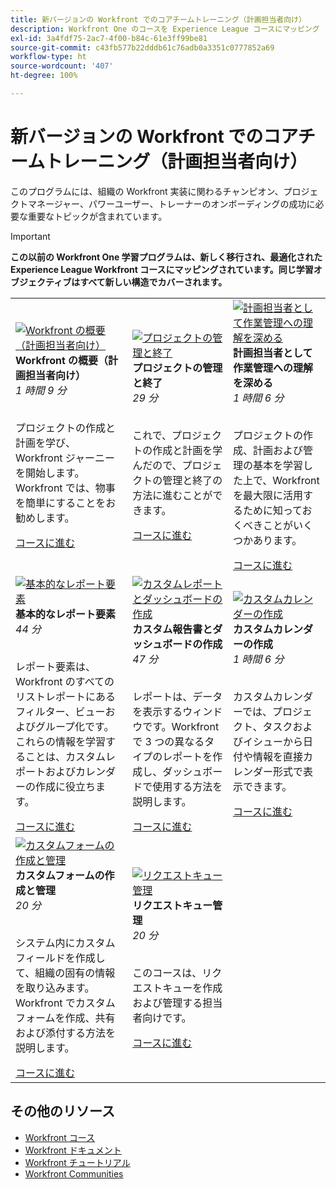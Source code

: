 ```yaml
---
title: 新バージョンの Workfront でのコアチームトレーニング（計画担当者向け）
description: Workfront One のコースを Experience League コースにマッピング
exl-id: 3a4fdf75-2ac7-4f00-b84c-61e3ff99be81
source-git-commit: c43fb577b22dddb61c76adb0a3351c0777852a69
workflow-type: ht
source-wordcount: '407'
ht-degree: 100%

---
```


# 新バージョンの Workfront でのコアチームトレーニング（計画担当者向け）

このプログラムには、組織の Workfront 実装に関わるチャンピオン、プロジェクトマネージャー、パワーユーザー、トレーナーのオンボーディングの成功に必要な重要なトピックが含まれています。

>[!IMPORTANT]
>
>**この以前の Workfront One 学習プログラムは、新しく移行され、最適化された Experience League Workfront コースにマッピングされています。同じ学習オブジェクティブはすべて新しい構造でカバーされます。**

<table>
  <tr>
   <td>
      <a href="https://experienceleague.adobe.com/?recommended=Workfront-U-1-2022.1.planners">
      <img alt="Workfront の概要（計画担当者向け）" src="https://cdn.experienceleague.adobe.com/thumb/get-started-with-workfront-for-planners.png"/>
      </a>
      <div>
         <strong>Workfront の概要（計画担当者向け）</strong></a>
 <br/><em>1 時間 9 分</em>
      </div>
      <p>
        <br/>
 プロジェクトの作成と計画を学び、Workfront ジャーニーを開始します。Workfront では、物事を簡単にすることをお勧めします。
      </p>
      <a  rel="noreferrer" target="_blank" href="https://experienceleague.adobe.com/?recommended=Workfront-U-1-2022.1.planners" class="spectrum-Button spectrum-Button--primary spectrum-Button--sizeM">
 <span class="spectrum-Button-label has-no-wrap has-text-weight-bold">コースに進む</span>
 </a>
   </td>   
   <td>
      <a href="https://experienceleague.adobe.com/?recommended=Workfront-U-1-2022.2.planners">
      <img alt="プロジェクトの管理と終了" src="https://cdn.experienceleague.adobe.com/thumb/manage-and-close-a-project.png"/>
      </a>
      <div>
         <strong>プロジェクトの管理と終了</strong></a>
 <br/><em>29 分</em>
      </div>
      <p>
        <br/>
 これで、プロジェクトの作成と計画を学んだので、プロジェクトの管理と終了の方法に進むことができます。
      </p>
      <a  rel="noreferrer" target="_blank" href="https://experienceleague.adobe.com/?recommended=Workfront-U-1-2022.2.planners" class="spectrum-Button spectrum-Button--primary spectrum-Button--sizeM">
 <span class="spectrum-Button-label has-no-wrap has-text-weight-bold">コースに進む</span>
 </a>
   </td>
    <td>
      <a href="https://experienceleague.adobe.com/?recommended=Workfront-U-1-2022.3.planners">
      <img alt="計画担当者として作業管理への理解を深める" src="https://cdn.experienceleague.adobe.com/thumb/create-a-custom-calendar.png"/>
      </a>
      <div>
         <strong>計画担当者として作業管理への理解を深める</strong></a>
 <br/><em>1 時間 6 分</em>
      </div>
      <p>
        <br/>
 プロジェクトの作成、計画および管理の基本を学習した上で、Workfront を最大限に活用するために知っておくべきことがいくつかあります。
      </p>
      <a  rel="noreferrer" target="_blank" href="https://experienceleague.adobe.com/?recommended=Workfront-U-1-2022.3.planners" class="spectrum-Button spectrum-Button--primary spectrum-Button--sizeM">
 <span class="spectrum-Button-label has-no-wrap has-text-weight-bold">コースに進む</span>
 </a>
   </td>
  </tr>
  <tr>
   <td>
      <a href="https://experienceleague.adobe.com/?recommended=Workfront-U-1-2022.1.reporting">
      <img alt="基本的なレポート要素" src="https://cdn.experienceleague.adobe.com/thumb/basic-reporting-elements.png"/>
      </a>
      <div>
         <strong>基本的なレポート要素</strong></a>
 <br/><em>44 分</em>
      </div>
      <p>
        <br/>
 レポート要素は、Workfront のすべてのリストレポートにあるフィルター、ビューおよびグループ化です。これらの情報を学習することは、カスタムレポートおよびカレンダーの作成に役立ちます。
      </p>
      <a  rel="noreferrer" target="_blank" href="https://experienceleague.adobe.com/?recommended=Workfront-U-1-2022.1.reporting" class="spectrum-Button spectrum-Button--primary spectrum-Button--sizeM">
 <span class="spectrum-Button-label has-no-wrap has-text-weight-bold">コースに進む</span>
 </a>
   </td>   
   <td>
      <a href="https://experienceleague.adobe.com/?recommended=Workfront-U-1-2022.3.reporting">
      <img alt="カスタムレポートとダッシュボードの作成" src="https://cdn.experienceleague.adobe.com/thumb/basic-reporting-elements.png"/>
      </a>
      <div>
         <strong>カスタム報告書とダッシュボードの作成</strong></a>
 <br/><em>47 分</em>
      </div>
      <p>
        <br/>
 レポートは、データを表示するウィンドウです。Workfront で 3 つの異なるタイプのレポートを作成し、ダッシュボードで使用する方法を説明します。
      </p>
      <a  rel="noreferrer" target="_blank" href="https://experienceleague.adobe.com/?recommended=Workfront-U-1-2022.3.reporting" class="spectrum-Button spectrum-Button--primary spectrum-Button--sizeM">
 <span class="spectrum-Button-label has-no-wrap has-text-weight-bold">コースに進む</span>
 </a>
   </td>
    <td>
      <a href="https://experienceleague.adobe.com/?recommended=Workfront-U-1-2022.4.reporting">
      <img alt="カスタムカレンダーの作成" src="https://cdn.experienceleague.adobe.com/thumb/create-a-custom-calendar.png"/>
      </a>
      <div>
         <strong>カスタムカレンダーの作成</strong></a>
 <br/><em>1 時間 6 分</em>
      </div>
      <p>
        <br/>
 カスタムカレンダーでは、プロジェクト、タスクおよびイシューから日付や情報を直接カレンダー形式で表示できます。
      </p>
      <a  rel="noreferrer" target="_blank" href="https://experienceleague.adobe.com/?recommended=Workfront-U-1-2022.4.reporting" class="spectrum-Button spectrum-Button--primary spectrum-Button--sizeM">
 <span class="spectrum-Button-label has-no-wrap has-text-weight-bold">コースに進む</span>
 </a>
   </td>
  </tr>
  <tr>
   <td>
      <a href="https://experienceleague.adobe.com/?recommended=Workfront-A-1-2022.1.customforms">
      <img alt="カスタムフォームの作成と管理" src="https://cdn.experienceleague.adobe.com/thumb/create-and-manage-custom-forms.png"/>
      </a>
      <div>
         <strong>カスタムフォームの作成と管理</strong></a>
 <br/><em>20 分</em>
      </div>
      <p>
        <br/>
 システム内にカスタムフィールドを作成して、組織の固有の情報を取り込みます。Workfront でカスタムフォームを作成、共有および添付する方法を説明します。
      </p>
      <a  rel="noreferrer" target="_blank" href="https://experienceleague.adobe.com/?recommended=Workfront-A-1-2022.1.customforms" class="spectrum-Button spectrum-Button--primary spectrum-Button--sizeM">
 <span class="spectrum-Button-label has-no-wrap has-text-weight-bold">コースに進む</span>
 </a>
   </td>   
   <td>
      <a href="https://experienceleague.adobe.com/?recommended=Workfront-U-1-2022.1.request-queues">
      <img alt="リクエストキュー管理" src="https://cdn.experienceleague.adobe.com/thumb/request-queue-management.png"/>
      </a>
      <div>
         <strong>リクエストキュー管理</strong></a>
 <br/><em>20 分</em>
      </div>
      <p>
        <br/>
 このコースは、リクエストキューを作成および管理する担当者向けです。
      </p>
      <a  rel="noreferrer" target="_blank" href="https://experienceleague.adobe.com/?recommended=Workfront-U-1-2022.1.request-queues" class="spectrum-Button spectrum-Button--primary spectrum-Button--sizeM">
 <span class="spectrum-Button-label has-no-wrap has-text-weight-bold">コースに進む</span>
 </a>
   </td>
  </tr>     
</table>

## その他のリソース

* [Workfront コース](https://experienceleague.adobe.com/?lang=ja&amp;Solution=Workfront#courses)
* [Workfront ドキュメント](https://experienceleague.adobe.com/docs/workfront.html?lang=ja)
* [Workfront チュートリアル](https://experienceleague.adobe.com/docs/workfront-learn/tutorials-workfront/home.html?lang=ja)
* [Workfront Communities](https://experienceleaguecommunities.adobe.com/t5/workfront/ct-p/workfront?profile.language=ja)
